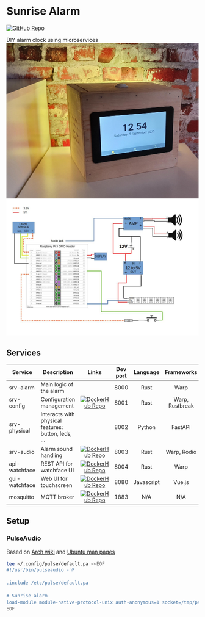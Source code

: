 # Sunrise Alarm
[![GitHub Repo](https://img.shields.io/badge/GitHub-repo-brightgreen?logo=github)](https://github.com/JenswBE/sunrise-alarm)

DIY alarm clock using microservices
![Result](schematics/result.jpg)
![Scheme](schematics/scheme.jpg)

## Services
| Service       | Description                                         | Links                                                                                                                                           | Dev port | Language   | Frameworks      |
|---------------|-----------------------------------------------------|:-----------------------------------------------------------------------------------------------------------------------------------------------:|:--------:|:----------:|:---------------:|
| srv-alarm     | Main logic of the alarm                             |                                                                                                                                                 | 8000     | Rust       | Warp            |
| srv-config    | Configuration management                            | [![DockerHub Repo](https://img.shields.io/badge/DockerHub-repo-blue?logo=docker)](https://hub.docker.com/r/jenswbe/sunrise-alarm-srv-config)    | 8001     | Rust       | Warp, Rustbreak |
| srv-physical  | Interacts with physical features: button, leds, ... |                                                                                                                                                 | 8002     | Python     | FastAPI         |
| srv-audio     | Alarm sound handling                                | [![DockerHub Repo](https://img.shields.io/badge/DockerHub-repo-blue?logo=docker)](https://hub.docker.com/r/jenswbe/sunrise-alarm-srv-audio)     | 8003     | Rust       | Warp, Rodio     |
| api-watchface | REST API for watchface UI                           | [![DockerHub Repo](https://img.shields.io/badge/DockerHub-repo-blue?logo=docker)](https://hub.docker.com/r/jenswbe/sunrise-alarm-api-watchface) | 8004     | Rust       | Warp            |
| gui-watchface | Web UI for touchscreen                              | [![DockerHub Repo](https://img.shields.io/badge/DockerHub-repo-blue?logo=docker)](https://hub.docker.com/r/jenswbe/sunrise-alarm-gui-watchface) | 8080     | Javascript | Vue.js          |
| mosquitto     | MQTT broker                                         | [![DockerHub Repo](https://img.shields.io/badge/DockerHub-repo-blue?logo=docker)](https://hub.docker.com/_/eclipse-mosquitto)                   | 1883     | N/A        | N/A             |

## Setup

### PulseAudio
Based on [Arch wiki](https://wiki.archlinux.org/index.php/PulseAudio/Examples#Allowing_multiple_users_to_use_PulseAudio_at_the_same_time)
and [Ubuntu man pages](http://manpages.ubuntu.com/manpages/xenial/man5/default.pa.5.html)
```bash
tee ~/.config/pulse/default.pa <<EOF
#!/usr/bin/pulseaudio -nF

.include /etc/pulse/default.pa

# Sunrise alarm
load-module module-native-protocol-unix auth-anonymous=1 socket=/tmp/pa-sunrise-alarm.socket
EOF
```
